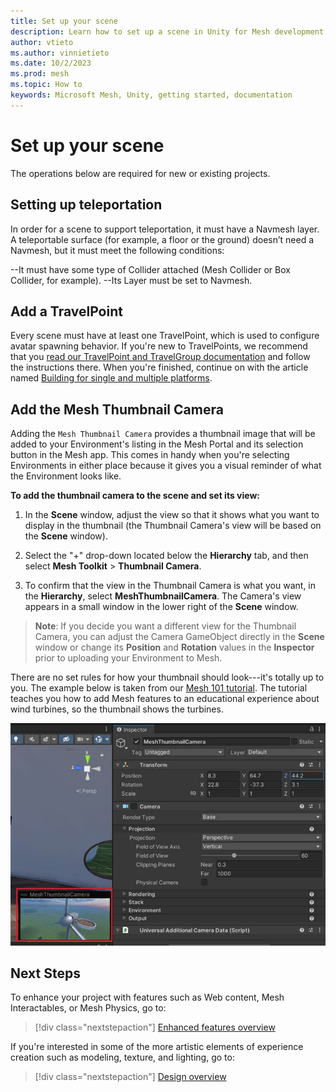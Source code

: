 ```yaml
---
title: Set up your scene
description: Learn how to set up a scene in Unity for Mesh development.
author: vtieto
ms.author: vinnietieto
ms.date: 10/2/2023
ms.prod: mesh
ms.topic: How to
keywords: Microsoft Mesh, Unity, getting started, documentation
---
```


# Set up your scene

The operations below are required for new or existing projects.

## Setting up teleportation

In order for a scene to support teleportation, it must have a Navmesh layer. A teleportable surface (for example, a floor or the ground) doesn’t need a Navmesh, but it must meet the following conditions:

--It must have some type of Collider attached (Mesh Collider or Box Collider, for example).
--Its Layer must be set to Navmesh.

## Add a TravelPoint

Every scene must have at least one TravelPoint, which is used to configure avatar spawning behavior. If you're new to TravelPoints, we recommend that you [read our TravelPoint and TravelGroup documentation](../enhance-your-environment/avatar-and-object-interactions/create-avatar-spawn-and-teleport-points.md) and follow the instructions there. When you're finished, continue on with the article named [Building for single and multiple platforms](build-for-single-and-multiple-platforms.md).

## Add the Mesh Thumbnail Camera

Adding the `Mesh Thumbnail Camera` provides a thumbnail image that will be
added to your Environment's listing in the Mesh Portal and its
selection button in the Mesh app. This comes in handy when you're
selecting Environments in either place because it gives you a visual
reminder of what the Environment looks like.

**To add the thumbnail camera to the scene and set its view:**

1. In the **Scene** window, adjust the view so that it shows what you
    want to display in the thumbnail (the Thumbnail Camera's view will
    be based on the **Scene** window).

2. Select the "+" drop-down located below the **Hierarchy** tab, and
    then select **Mesh Toolkit** > **Thumbnail Camera**.

3. To confirm that the view in the Thumbnail Camera is what you want,
    in the **Hierarchy**, select **MeshThumbnailCamera**. The Camera's
    view appears in a small window in the lower right of the **Scene**
    window.

> **Note**: If you decide you want a different view for the Thumbnail
> Camera, you can adjust the Camera GameObject directly in the **Scene**
> window or change its **Position** and **Rotation** values in the
> **Inspector** prior to uploading your Environment to Mesh.

There are no set rules for how your thumbnail should look---it's totally
up to you. The example below is taken from our [Mesh 101 tutorial](../../Create/getting-started/mesh-101-tutorial/mesh-101-01-overview-and-setup.md). The tutorial teaches you how to add Mesh features to an educational experience about wind turbines, so the thumbnail shows the turbines.

![A screenshot of a computer Description automatically generated](../../media/get-started-developing-mesh/001-thumbnail-example.png)

## Next Steps

To enhance your project with features such as Web content, Mesh Interactables, or Mesh Physics, go to:

> [!div class="nextstepaction"]
> [Enhanced features overview](../enhance-your-environment/enhanced-features-overview.md)

If you're interested in some of the more artistic elements of experience creation such as modeling, texture, and lighting, go to:

> [!div class="nextstepaction"]
> [Design overview](../design/overview.md)
